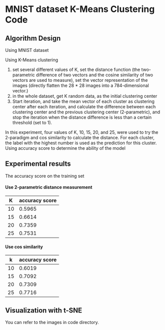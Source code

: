 # MNIST dataset K-Means Clustering Code

## Algorithm Design

Using MNIST dataset

Using K-Means clustering
1. set several different values of K, set the distance function (the two-parametric difference of two vectors and the cosine similarity of two vectors are used to measure), set the vector representation of the images (directly flatten the 28 * 28 images into a 784-dimensional vector.)
2. in the whole dataset, get K random data, as the initial clustering center
3. Start iteration, and take the mean vector of each cluster as clustering center after each iteration, and calculate the difference between each clustering center and the previous clustering center (2-parametric), and stop the iteration when the distance difference is less than a certain threshold (set to 1).

In this experiment, four values of K, 10, 15, 20, and 25, were used to try the 2-paradigm and cos similarity to calculate the distance.
For each cluster, the label with the highest number is used as the prediction for this cluster.
Using accuracy score to determine the ability of the model

## Experimental results

The accuracy score on the training set

#### Use 2-parametric distance measurement

| K | accuracy score |
|--|--|
|10 |0.5965|
|15 |0.6614|
|20 |0.7359|
|25 |0.7531|

#### Use cos similarity

| k | accuracy score |
|--|--|
|10 |0.6019|
| 15 |0.7092|
|20 |0.7309|
| 25 |0.7716|

## Visualization with t-SNE

You can refer to the images in code directory.
